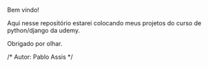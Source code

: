 Bem vindo!

Aqui nesse repositório estarei colocando meus projetos do curso de python/django da udemy.
<a hrf="https://www.udemy.com/course/python-and-django-full-stack-web-developer-bootcamp/"></a>

Obrigado por olhar.

/* Autor: Pablo Assis */
